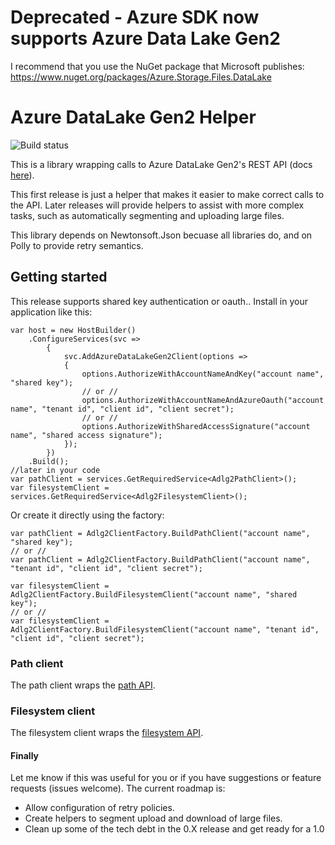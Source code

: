 # Deprecated - Azure SDK now supports Azure Data Lake Gen2
I recommend that you use the NuGet package that Microsoft publishes: https://www.nuget.org/packages/Azure.Storage.Files.DataLake

# Azure DataLake Gen2 Helper
![Build status](https://dev.azure.com/peterdowdy/Adlg2Helper/_apis/build/status/Adlg2Helper%20Release)

This is a library wrapping calls to Azure DataLake Gen2's REST API (docs [here](https://docs.microsoft.com/en-us/rest/api/storageservices/data-lake-storage-gen2)).

This first release is just a helper that makes it easier to make correct calls to the API. Later releases will provide helpers to assist with more complex tasks, such as automatically segmenting and uploading large files.

This library depends on Newtonsoft.Json becuase all libraries do, and on Polly to provide retry semantics.

## Getting started
This release supports shared key authentication or oauth.. Install in your application like this:
```
var host = new HostBuilder()
    .ConfigureServices(svc =>
        {
            svc.AddAzureDataLakeGen2Client(options =>
            {
                options.AuthorizeWithAccountNameAndKey("account name", "shared key");
                // or //
                options.AuthorizeWithAccountNameAndAzureOauth("account name", "tenant id", "client id", "client secret");
				// or //
				options.AuthorizeWithSharedAccessSignature("account name", "shared access signature");
            });
        })
    .Build();
//later in your code
var pathClient = services.GetRequiredService<Adlg2PathClient>();
var filesystemClient = services.GetRequiredService<Adlg2FilesystemClient>();
```

Or create it directly using the factory:
```
var pathClient = Adlg2ClientFactory.BuildPathClient("account name", "shared key");
// or //
var pathClient = Adlg2ClientFactory.BuildPathClient("account name", "tenant id", "client id", "client secret");

var filesystemClient = Adlg2ClientFactory.BuildFilesystemClient("account name", "shared key");
// or //
var filesystemClient = Adlg2ClientFactory.BuildFilesystemClient("account name", "tenant id", "client id", "client secret");
```

### Path client
The path client wraps the [path API](https://docs.microsoft.com/en-us/rest/api/storageservices/datalakestoragegen2/path).

### Filesystem client
The filesystem client wraps the [filesystem API](https://docs.microsoft.com/en-us/rest/api/storageservices/datalakestoragegen2/filesystem).

#### Finally
Let me know if this was useful for you or if you have suggestions or feature requests (issues welcome). The current roadmap is:
* Allow configuration of retry policies.
* Create helpers to segment upload and download of large files. 
* Clean up some of the tech debt in the 0.X release and get ready for a 1.0

